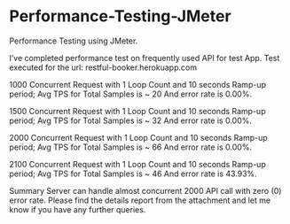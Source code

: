# Performance-Testing-JMeter
Performance Testing using JMeter.

I’ve completed performance test on frequently used API for test App. 
Test executed for the url: restful-booker.herokuapp.com

1000 Concurrent Request with 1 Loop Count and 10 seconds Ramp-up period; Avg TPS for Total Samples is ~ 20 And error rate is 0.00%.

1500 Concurrent Request with 1 Loop Count and 10 seconds Ramp-up period; Avg TPS for Total Samples is ~ 32 And error rate is 0.00%.

2000 Concurrent Request with 1 Loop Count and 10 seconds Ramp-up period; Avg TPS for Total Samples is ~ 66 And error rate is 0.00%.

2100 Concurrent Request with 1 Loop Count and 10 seconds Ramp-up period; Avg TPS for Total Samples is ~ 46 And error rate is 43.93%.

Summary Server can handle almost concurrent 2000 API call with zero (0) error rate.
Please find the details report from the attachment and let me know if you have any further queries.
